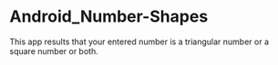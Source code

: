 # Android_Number-Shapes
This app results that your entered number is a triangular number or a square number or both.


